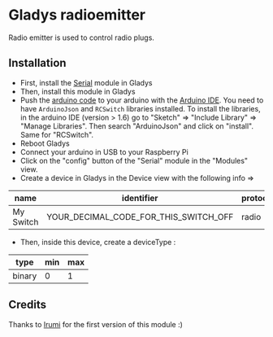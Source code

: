 # Gladys radioemitter

Radio emitter is used to control radio plugs.

## Installation

- First, install the [Serial](https://developer.gladysproject.com/en/modules/serial) module in Gladys
- Then, install this module in Gladys
- Push the [arduino code](https://github.com/GladysProject/gladys-radioemitter/blob/master/arduino-code.ino) to your arduino with the [Arduino IDE](https://www.arduino.cc/en/main/software). You need to have `ArduinoJson` and `RCSwitch` libraries installed. To install the libraries, in the arduino IDE (version > 1.6) go to "Sketch" => "Include Library" => "Manage Libraries". Then search "ArduinoJson" and click on "install". Same for "RCSwitch".
- Reboot Gladys
- Connect your arduino in USB to your Raspberry Pi
- Click on the "config" button of the "Serial" module in the "Modules" view. 
- Create a device in Gladys in the Device view with the following info => 

| name | identifier | protocol | service 
| ---| ---| ---| ---| 
| My Switch | YOUR_DECIMAL_CODE_FOR_THIS_SWITCH_OFF | radio | radioemitter 

- Then, inside this device, create a deviceType :

| type | min | max 
| ---| ---| ---|
| binary | 0 | 1

## Credits

Thanks to [Irumi](https://community.gladysproject.com/u/irumi/summary) for the first version of this module :)